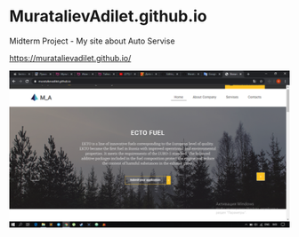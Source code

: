 # MuratalievAdilet.github.io

Midterm Project - My site about Auto Servise

https://muratalievadilet.github.io/

![Screenshot](/img/screen.png)

